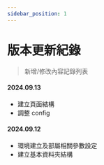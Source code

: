 ```yaml
---
sidebar_position: 1
---
```


# 版本更新紀錄

> 新增/修改內容記錄列表

#### 2024.09.13

-   建立頁面結構
-   調整 config

#### 2024.09.12

-   環境建立及部屬相關參數設定
-   建立基本資料夾結構
